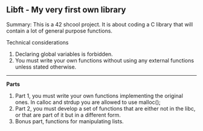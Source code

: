 ****Libft - My very first own library****
---
Summary:
This is a 42 shcool project. It is about coding a C library that will contain a lot of general purpose functions.


Technical considerations
1. Declaring global variables is forbidden.
2. You must write your own functions without using any external functions unless stated otherwise.
---
**Parts**
1. Part 1, you must write your own functions implementing the original ones. In calloc and strdup you are allowed to use malloc();
2. Part 2, you must develop a set of functions that are either not in the libc, or that are part of it but in a different form.
6. Bonus part, functions for manipulating lists.
